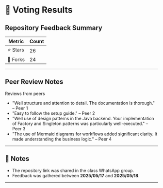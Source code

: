 # 🌟 Voting Results

##  Repository Feedback Summary

| Metric        | Count |
|---------------|-------|
| ⭐ Stars      | 26   |
| 🍴 Forks      | 24   |

---

##  Peer Review Notes
Reviews from peers 
- "Well structure and attention to detail. The documentation is thorough." – Peer 1  
- "Easy to follow the setup guide." – Peer 2
- "Well use of design patterns in the Java backend. Your implementation of Factory and Singleton patterns was particularly well-executed." – Peer 3
- "The use of Mermaid diagrams for workflows added significant clarity. It made understanding the business logic." – Peer 4  
---

## 📝 Notes
- The repository link was shared in the class WhatsApp group.
- Feedback was gathered between **2025/05/17** and **2025/05/18**.
---
